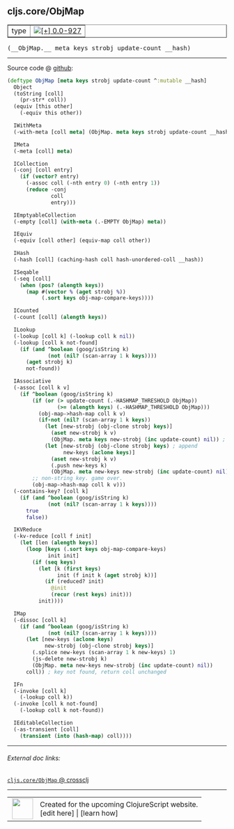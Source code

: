 ## cljs.core/ObjMap



 <table border="1">
<tr>
<td>type</td>
<td><a href="https://github.com/cljsinfo/cljs-api-docs/tree/0.0-927"><img valign="middle" alt="[+] 0.0-927" title="Added in 0.0-927" src="https://img.shields.io/badge/+-0.0--927-lightgrey.svg"></a> </td>
</tr>
</table>


 <samp>
(__ObjMap.__ meta keys strobj update-count __hash)<br>
</samp>

---







Source code @ [github](https://github.com/clojure/clojurescript/blob/r2723/src/cljs/cljs/core.cljs#L5046-L5148):

```clj
(deftype ObjMap [meta keys strobj update-count ^:mutable __hash]
  Object
  (toString [coll]
    (pr-str* coll))
  (equiv [this other]
    (-equiv this other))

  IWithMeta
  (-with-meta [coll meta] (ObjMap. meta keys strobj update-count __hash))

  IMeta
  (-meta [coll] meta)

  ICollection
  (-conj [coll entry]
    (if (vector? entry)
      (-assoc coll (-nth entry 0) (-nth entry 1))
      (reduce -conj
              coll
              entry)))

  IEmptyableCollection
  (-empty [coll] (with-meta (.-EMPTY ObjMap) meta))

  IEquiv
  (-equiv [coll other] (equiv-map coll other))

  IHash
  (-hash [coll] (caching-hash coll hash-unordered-coll __hash))

  ISeqable
  (-seq [coll]
    (when (pos? (alength keys))
      (map #(vector % (aget strobj %))
           (.sort keys obj-map-compare-keys))))

  ICounted
  (-count [coll] (alength keys))

  ILookup
  (-lookup [coll k] (-lookup coll k nil))
  (-lookup [coll k not-found]
    (if (and ^boolean (goog/isString k)
             (not (nil? (scan-array 1 k keys))))
      (aget strobj k)
      not-found))

  IAssociative
  (-assoc [coll k v]
    (if ^boolean (goog/isString k)
        (if (or (> update-count (.-HASHMAP_THRESHOLD ObjMap))
                (>= (alength keys) (.-HASHMAP_THRESHOLD ObjMap)))
          (obj-map->hash-map coll k v)
          (if-not (nil? (scan-array 1 k keys))
            (let [new-strobj (obj-clone strobj keys)]
              (aset new-strobj k v)
              (ObjMap. meta keys new-strobj (inc update-count) nil)) ; overwrite
            (let [new-strobj (obj-clone strobj keys) ; append
                  new-keys (aclone keys)]
              (aset new-strobj k v)
              (.push new-keys k)
              (ObjMap. meta new-keys new-strobj (inc update-count) nil))))
        ;; non-string key. game over.
        (obj-map->hash-map coll k v)))
  (-contains-key? [coll k]
    (if (and ^boolean (goog/isString k)
             (not (nil? (scan-array 1 k keys))))
      true
      false))

  IKVReduce
  (-kv-reduce [coll f init]
    (let [len (alength keys)]
      (loop [keys (.sort keys obj-map-compare-keys)
             init init]
        (if (seq keys)
          (let [k (first keys)
                init (f init k (aget strobj k))]
            (if (reduced? init)
              @init
              (recur (rest keys) init)))
          init))))

  IMap
  (-dissoc [coll k]
    (if (and ^boolean (goog/isString k)
             (not (nil? (scan-array 1 k keys))))
      (let [new-keys (aclone keys)
            new-strobj (obj-clone strobj keys)]
        (.splice new-keys (scan-array 1 k new-keys) 1)
        (js-delete new-strobj k)
        (ObjMap. meta new-keys new-strobj (inc update-count) nil))
      coll)) ; key not found, return coll unchanged

  IFn
  (-invoke [coll k]
    (-lookup coll k))
  (-invoke [coll k not-found]
    (-lookup coll k not-found))

  IEditableCollection
  (-as-transient [coll]
    (transient (into (hash-map) coll))))
```

<!--
Repo - tag - source tree - lines:

 <pre>
clojurescript @ r2723
└── src
    └── cljs
        └── cljs
            └── <ins>[core.cljs:5046-5148](https://github.com/clojure/clojurescript/blob/r2723/src/cljs/cljs/core.cljs#L5046-L5148)</ins>
</pre>

-->

---



###### External doc links:

[`cljs.core/ObjMap` @ crossclj](http://crossclj.info/fun/cljs.core.cljs/ObjMap.html)<br>

---

 <table>
<tr><td>
<img valign="middle" align="right" width="48px" src="http://i.imgur.com/Hi20huC.png">
</td><td>
Created for the upcoming ClojureScript website.<br>
[edit here] | [learn how]
</td></tr></table>

[edit here]:https://github.com/cljsinfo/cljs-api-docs/blob/master/cljsdoc/cljs.core_ObjMap.cljsdoc
[learn how]:https://github.com/cljsinfo/cljs-api-docs/wiki/cljsdoc-files

<!--

This information was too distracting to show to readers, but I'll leave it
commented here since it is helpful to:

- pretty-print the data used to generate this document
- and show how to retrieve that data



The API data for this symbol:

```clj
{:ns "cljs.core",
 :name "ObjMap",
 :type "type",
 :signature ["[meta keys strobj update-count __hash]"],
 :source {:code "(deftype ObjMap [meta keys strobj update-count ^:mutable __hash]\n  Object\n  (toString [coll]\n    (pr-str* coll))\n  (equiv [this other]\n    (-equiv this other))\n\n  IWithMeta\n  (-with-meta [coll meta] (ObjMap. meta keys strobj update-count __hash))\n\n  IMeta\n  (-meta [coll] meta)\n\n  ICollection\n  (-conj [coll entry]\n    (if (vector? entry)\n      (-assoc coll (-nth entry 0) (-nth entry 1))\n      (reduce -conj\n              coll\n              entry)))\n\n  IEmptyableCollection\n  (-empty [coll] (with-meta (.-EMPTY ObjMap) meta))\n\n  IEquiv\n  (-equiv [coll other] (equiv-map coll other))\n\n  IHash\n  (-hash [coll] (caching-hash coll hash-unordered-coll __hash))\n\n  ISeqable\n  (-seq [coll]\n    (when (pos? (alength keys))\n      (map #(vector % (aget strobj %))\n           (.sort keys obj-map-compare-keys))))\n\n  ICounted\n  (-count [coll] (alength keys))\n\n  ILookup\n  (-lookup [coll k] (-lookup coll k nil))\n  (-lookup [coll k not-found]\n    (if (and ^boolean (goog/isString k)\n             (not (nil? (scan-array 1 k keys))))\n      (aget strobj k)\n      not-found))\n\n  IAssociative\n  (-assoc [coll k v]\n    (if ^boolean (goog/isString k)\n        (if (or (> update-count (.-HASHMAP_THRESHOLD ObjMap))\n                (>= (alength keys) (.-HASHMAP_THRESHOLD ObjMap)))\n          (obj-map->hash-map coll k v)\n          (if-not (nil? (scan-array 1 k keys))\n            (let [new-strobj (obj-clone strobj keys)]\n              (aset new-strobj k v)\n              (ObjMap. meta keys new-strobj (inc update-count) nil)) ; overwrite\n            (let [new-strobj (obj-clone strobj keys) ; append\n                  new-keys (aclone keys)]\n              (aset new-strobj k v)\n              (.push new-keys k)\n              (ObjMap. meta new-keys new-strobj (inc update-count) nil))))\n        ;; non-string key. game over.\n        (obj-map->hash-map coll k v)))\n  (-contains-key? [coll k]\n    (if (and ^boolean (goog/isString k)\n             (not (nil? (scan-array 1 k keys))))\n      true\n      false))\n\n  IKVReduce\n  (-kv-reduce [coll f init]\n    (let [len (alength keys)]\n      (loop [keys (.sort keys obj-map-compare-keys)\n             init init]\n        (if (seq keys)\n          (let [k (first keys)\n                init (f init k (aget strobj k))]\n            (if (reduced? init)\n              @init\n              (recur (rest keys) init)))\n          init))))\n\n  IMap\n  (-dissoc [coll k]\n    (if (and ^boolean (goog/isString k)\n             (not (nil? (scan-array 1 k keys))))\n      (let [new-keys (aclone keys)\n            new-strobj (obj-clone strobj keys)]\n        (.splice new-keys (scan-array 1 k new-keys) 1)\n        (js-delete new-strobj k)\n        (ObjMap. meta new-keys new-strobj (inc update-count) nil))\n      coll)) ; key not found, return coll unchanged\n\n  IFn\n  (-invoke [coll k]\n    (-lookup coll k))\n  (-invoke [coll k not-found]\n    (-lookup coll k not-found))\n\n  IEditableCollection\n  (-as-transient [coll]\n    (transient (into (hash-map) coll))))",
          :title "Source code",
          :repo "clojurescript",
          :tag "r2723",
          :filename "src/cljs/cljs/core.cljs",
          :lines [5046 5148]},
 :full-name "cljs.core/ObjMap",
 :full-name-encode "cljs.core_ObjMap",
 :history [["+" "0.0-927"]]}

```

Retrieve the API data for this symbol:

```clj
;; from Clojure REPL
(require '[clojure.edn :as edn])
(-> (slurp "https://raw.githubusercontent.com/cljsinfo/cljs-api-docs/catalog/cljs-api.edn")
    (edn/read-string)
    (get-in [:symbols "cljs.core/ObjMap"]))
```

-->

